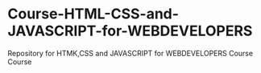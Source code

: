 # Course-HTML-CSS-and-JAVASCRIPT-for-WEBDEVELOPERS
Repository for HTMK,CSS and JAVASCRIPT for WEBDEVELOPERS Course Course
